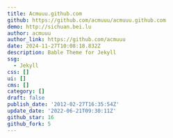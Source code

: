 ```yaml
---
title: Acmuuu.github.com
github: https://github.com/acmuuu/acmuuu.github.com
demo: http://sichuan.bei.lu
author: acmuuu
author_link: https://github.com/acmuuu
date: 2024-11-27T10:08:18.832Z
description: Bable Theme for Jekyll
ssg:
  - Jekyll
css: []
ui: []
cms: []
category: []
draft: false
publish_date: '2012-02-27T16:35:54Z'
update_date: '2022-06-21T09:30:11Z'
github_star: 16
github_fork: 5
---
```

